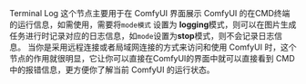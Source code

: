 Terminal Log 这个节点主要用于在 ComfyUI 界面展示 ComfyUI 的在CMD终端的运行信息，如需使用，需要将```mode模式``` 设置为 **logging**模式，则可以在图片生成任务进行时记录对应的日志信息，如```mode```设置为**stop**模式，则不会记录日志信息。
当你是采用远程连接或者局域网连接的方式来访问和使用 ComfyUI 时，这个节点的作用就很明显，它让你可以直接在ComfyUI的界面中就可以直接看到 CMD 中的报错信息，更方便你了解当前 ComfyUI 的运行状态。